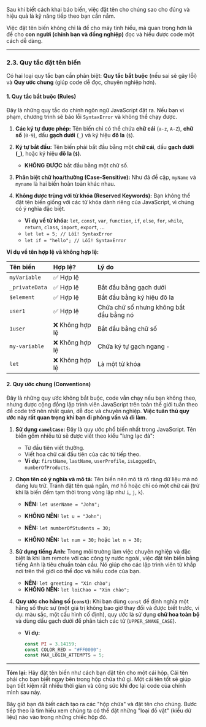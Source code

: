 Sau khi biết cách khai báo biến, việc đặt tên cho chúng sao cho đúng và hiệu quả là kỹ năng tiếp theo bạn cần nắm.

Việc đặt tên biến không chỉ là để cho máy tính hiểu, mà quan trọng hơn là để cho **con người (chính bạn và đồng nghiệp)** đọc và hiểu được code một cách dễ dàng.

---

### **2.3. Quy tắc đặt tên biến**

Có hai loại quy tắc bạn cần phân biệt: **Quy tắc bắt buộc** (nếu sai sẽ gây lỗi) và **Quy ước chung** (giúp code dễ đọc, chuyên nghiệp hơn).

#### **1. Quy tắc bắt buộc (Rules)**

Đây là những quy tắc do chính ngôn ngữ JavaScript đặt ra. Nếu bạn vi phạm, chương trình sẽ báo lỗi `SyntaxError` và không thể chạy được.

1.  **Các ký tự được phép:** Tên biến chỉ có thể chứa **chữ cái** (`a-z`, `A-Z`), **chữ số** (`0-9`), dấu **gạch dưới** (`_`) và ký hiệu **đô la** (`$`).
2.  **Ký tự bắt đầu:** Tên biến phải bắt đầu bằng một **chữ cái**, dấu **gạch dưới (`_`)**, hoặc ký hiệu **đô la (`$`)**.
    - **KHÔNG ĐƯỢC** bắt đầu bằng một chữ số.
3.  **Phân biệt chữ hoa/thường (Case-Sensitive):** Như đã đề cập, `myName` và `myname` là hai biến hoàn toàn khác nhau.
4.  **Không được trùng với từ khóa (Reserved Keywords):** Bạn không thể đặt tên biến giống với các từ khóa dành riêng của JavaScript, vì chúng có ý nghĩa đặc biệt.

    - **Ví dụ về từ khóa:** `let`, `const`, `var`, `function`, `if`, `else`, `for`, `while`, `return`, `class`, `import`, `export`, ...
    - `let let = 5; // Lỗi! SyntaxError`
    - `let if = "hello"; // Lỗi! SyntaxError`

**Ví dụ về tên hợp lệ và không hợp lệ:**

| Tên biến       | Hợp lệ?         | Lý do                                   |
| :------------- | :-------------- | :-------------------------------------- |
| `myVariable`   | ✅ Hợp lệ       |                                         |
| `_privateData` | ✅ Hợp lệ       | Bắt đầu bằng gạch dưới                  |
| `$element`     | ✅ Hợp lệ       | Bắt đầu bằng ký hiệu đô la              |
| `user1`        | ✅ Hợp lệ       | Chứa chữ số nhưng không bắt đầu bằng nó |
| `1user`        | ❌ Không hợp lệ | Bắt đầu bằng chữ số                     |
| `my-variable`  | ❌ Không hợp lệ | Chứa ký tự gạch ngang `-`               |
| `let`          | ❌ Không hợp lệ | Là một từ khóa                          |

#### **2. Quy ước chung (Conventions)**

Đây là những quy ước không bắt buộc, code vẫn chạy nếu bạn không theo, nhưng được cộng đồng lập trình viên JavaScript trên toàn thế giới tuân theo để code trở nên nhất quán, dễ đọc và chuyên nghiệp. **Việc tuân thủ quy ước này rất quan trọng khi bạn đi phỏng vấn và đi làm.**

1.  **Sử dụng `camelCase`:**
    Đây là quy ước phổ biến nhất trong JavaScript. Tên biến gồm nhiều từ sẽ được viết theo kiểu "lưng lạc đà":

    - Từ đầu tiên viết thường.
    - Viết hoa chữ cái đầu tiên của các từ tiếp theo.
    - **Ví dụ:** `firstName`, `lastName`, `userProfile`, `isLoggedIn`, `numberOfProducts`.

2.  **Chọn tên có ý nghĩa và mô tả:**
    Tên biến nên mô tả rõ ràng dữ liệu mà nó đang lưu trữ. Tránh đặt tên quá ngắn, mơ hồ hoặc chỉ có một chữ cái (trừ khi là biến đếm tạm thời trong vòng lặp như `i`, `j`, `k`).

    - **NÊN:** `let userName = "John";`
    - **KHÔNG NÊN:** `let u = "John";`

    - **NÊN:** `let numberOfStudents = 30;`
    - **KHÔNG NÊN:** `let num = 30;` hoặc `let n = 30;`

3.  **Sử dụng tiếng Anh:**
    Trong môi trường làm việc chuyên nghiệp và đặc biệt là khi làm remote với các công ty nước ngoài, việc đặt tên biến bằng tiếng Anh là tiêu chuẩn toàn cầu. Nó giúp cho các lập trình viên từ khắp nơi trên thế giới có thể đọc và hiểu code của bạn.

    - **NÊN:** `let greeting = "Xin chào";`
    - **KHÔNG NÊN:** `let loiChao = "Xin chào";`

4.  **Quy ước cho hằng số (`const`):**
    Khi bạn dùng `const` để định nghĩa một hằng số thực sự (một giá trị không bao giờ thay đổi và được biết trước, ví dụ: màu sắc, một cấu hình cố định), quy ước là sử dụng **chữ hoa toàn bộ** và dùng dấu gạch dưới để phân tách các từ (`UPPER_SNAKE_CASE`).

    - **Ví dụ:**
      ```javascript
      const PI = 3.14159;
      const COLOR_RED = "#FF0000";
      const MAX_LOGIN_ATTEMPTS = 5;
      ```

---

**Tóm lại:** Hãy đặt tên biến như cách bạn đặt tên cho một cái hộp. Cái tên phải cho bạn biết ngay bên trong hộp chứa thứ gì. Một cái tên tốt sẽ giúp bạn tiết kiệm rất nhiều thời gian và công sức khi đọc lại code của chính mình sau này.

Bây giờ bạn đã biết cách tạo ra các "hộp chứa" và đặt tên cho chúng. Bước tiếp theo là tìm hiểu xem chúng ta có thể đặt những "loại đồ vật" (kiểu dữ liệu) nào vào trong những chiếc hộp đó.
